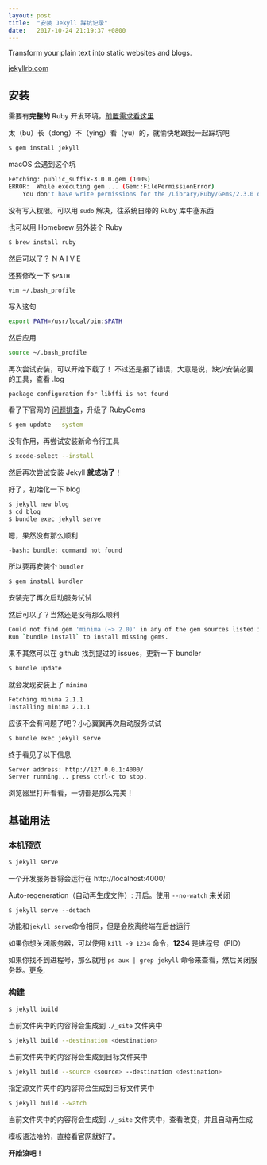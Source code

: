 ```yaml
---
layout: post
title:  "安装 Jekyll 踩坑记录"
date:   2017-10-24 21:19:37 +0800
---
```

Transform your plain text into static websites and blogs.

[jekyllrb.com](http://jekyllrb.com/)

## 安装

需要有**完整的** Ruby 开发环境，[前置需求看这里](https://jekyllrb.com/docs/installation/#requirements)

太（bu）长（dong）不（ying）看（yu）的，就愉快地跟我一起踩坑吧

```bash
$ gem install jekyll
```

macOS 会遇到这个坑

```bash
Fetching: public_suffix-3.0.0.gem (100%)
ERROR:  While executing gem ... (Gem::FilePermissionError)
    You don't have write permissions for the /Library/Ruby/Gems/2.3.0 directory.
```

没有写入权限。可以用 `sudo` 解决，往系统自带的 Ruby 库中塞东西

也可以用 Homebrew 另外装个 Ruby

```bash
$ brew install ruby
```

然后可以了？ N A I V E

还要修改一下 `$PATH`

```bash
vim ~/.bash_profile
```

写入这句

```bash
export PATH=/usr/local/bin:$PATH
```

然后应用

```bash
source ~/.bash_profile
```

再次尝试安装，可以开始下载了！ 不过还是报了错误，大意是说，缺少安装必要的工具，查看 .log 

```log
package configuration for libffi is not found
```

看了下官网的 [问题排查](https://jekyllrb.com/docs/troubleshooting/)，升级了 RubyGems

```bash
$ gem update --system
```
没有作用，再尝试安装新命令行工具

```bash
$ xcode-select --install
```

然后再次尝试安装 Jekyll **就成功了**！

好了，初始化一下 blog 

```bash
$ jekyll new blog
$ cd blog
$ bundle exec jekyll serve
```
嗯，果然没有那么顺利

```bash
-bash: bundle: command not found
```

所以要再安装个 `bundler`

```bash
$ gem install bundler
```

安装完了再次启动服务试试

然后可以了？当然还是没有那么顺利

```bash
Could not find gem 'minima (~> 2.0)' in any of the gem sources listed in your Gemfile.
Run `bundle install` to install missing gems.
```

果不其然可以在 github 找到提过的 issues，更新一下 bundler

```bash
$ bundle update
```

就会发现安装上了 `minima`

```bash
Fetching minima 2.1.1
Installing minima 2.1.1
```

应该不会有问题了吧？小心翼翼再次启动服务试试

```bash
$ bundle exec jekyll serve
```

终于看见了以下信息

```bash
Server address: http://127.0.0.1:4000/
Server running... press ctrl-c to stop.
```
浏览器里打开看看，一切都是那么完美！

## 基础用法

### 本机预览

```bash
$ jekyll serve
```

一个开发服务器将会运行在 http://localhost:4000/

Auto-regeneration（自动再生成文件）: 开启。使用 `--no-watch` 来关闭

```
$ jekyll serve --detach
```
功能和`jekyll serve`命令相同，但是会脱离终端在后台运行

如果你想关闭服务器，可以使用 `kill -9 1234` 命令，**1234** 是进程号（PID）

如果你找不到进程号，那么就用 `ps aux | grep jekyll` 命令来查看，然后关闭服务器。[更多](http://unixhelp.ed.ac.uk/shell/jobz5.html).

### 构建

```bash
$ jekyll build
```

当前文件夹中的内容将会生成到 `./_site` 文件夹中


```bash
$ jekyll build --destination <destination>
```

当前文件夹中的内容将会生成到目标文件夹<destination>中

```bash
$ jekyll build --source <source> --destination <destination>
```

指定源文件夹<source>中的内容将会生成到目标文件夹<destination>中

```bash
$ jekyll build --watch
```

当前文件夹中的内容将会生成到 `./_site` 文件夹中，查看改变，并且自动再生成

模板语法啥的，直接看官网就好了。

**开始浪吧！**